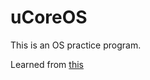# uCoreOS
This is an OS practice program.

Learned from [this](https://github.com/chyyuu/ucore_lab)
